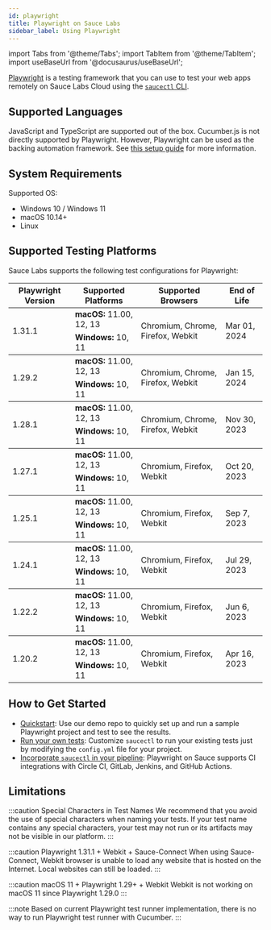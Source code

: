 ```yaml
---
id: playwright
title: Playwright on Sauce Labs
sidebar_label: Using Playwright
---
```


import Tabs from '@theme/Tabs';
import TabItem from '@theme/TabItem';
import useBaseUrl from '@docusaurus/useBaseUrl';

[Playwright](https://github.com/microsoft/playwright) is a testing framework that you can use to test your web apps remotely on Sauce Labs Cloud using the [`saucectl` CLI](/dev/cli/saucectl).

## Supported Languages

JavaScript and TypeScript are supported out of the box.
Cucumber.js is not directly supported by Playwright. However, Playwright can be used as the backing automation framework. See [this setup guide](cucumberjs-playwright/quickstart.md) for more information.

## System Requirements

Supported OS:
- Windows 10 / Windows 11
- macOS 10.14+
- Linux

## Supported Testing Platforms

Sauce Labs supports the following test configurations for Playwright:

<table id="table-fw">
  <tr>
    <th>Playwright Version</th>
    <th>Supported Platforms</th>
    <th>Supported Browsers</th>
    <th>End of Life</th>
  </tr>
  <tbody>
    <tr>
      <td rowspan='2'>1.31.1</td>
      <td><b>macOS:</b> 11.00, 12, 13</td>
      <td rowspan='2'>Chromium, Chrome, Firefox, Webkit</td>
      <td rowspan='2'>Mar 01, 2024</td>
    </tr>
    <tr>
      <td><b>Windows:</b> 10, 11</td>
    </tr>
  </tbody>
  <tbody>
    <tr>
      <td rowspan='2'>1.29.2</td>
      <td><b>macOS:</b> 11.00, 12, 13</td>
      <td rowspan='2'>Chromium, Chrome, Firefox, Webkit</td>
      <td rowspan='2'>Jan 15, 2024</td>
    </tr>
    <tr>
      <td><b>Windows:</b> 10, 11</td>
    </tr>
  </tbody>
  <tbody>
    <tr>
      <td rowspan='2'>1.28.1</td>
      <td><b>macOS:</b> 11.00, 12, 13</td>
      <td rowspan='2'>Chromium, Chrome, Firefox, Webkit</td>
      <td rowspan='2'>Nov 30, 2023</td>
    </tr>
    <tr>
      <td><b>Windows:</b> 10, 11</td>
    </tr>
  </tbody>
  <tbody>
    <tr>
      <td rowspan='2'>1.27.1</td>
      <td><b>macOS:</b> 11.00, 12, 13</td>
      <td rowspan='2'>Chromium, Firefox, Webkit</td>
      <td rowspan='2'>Oct 20, 2023</td>
    </tr>
    <tr>
      <td><b>Windows:</b> 10, 11</td>
    </tr>
  </tbody>
  <tbody>
    <tr>
      <td rowspan='2'>1.25.1</td>
      <td><b>macOS:</b> 11.00, 12, 13</td>
      <td rowspan='2'>Chromium, Firefox, Webkit</td>
      <td rowspan='2'>Sep 7, 2023</td>
    </tr>
    <tr>
      <td><b>Windows:</b> 10, 11</td>
    </tr>
  </tbody>
  <tbody>
  <tr>
    <td rowspan='2'>1.24.1</td>
    <td><b>macOS:</b> 11.00, 12, 13</td>
    <td rowspan='2'>Chromium, Firefox, Webkit</td>
    <td rowspan='2'>Jul 29, 2023</td>
  </tr>
  <tr>
    <td><b>Windows:</b> 10, 11</td>
  </tr>
  </tbody>
  <tbody>
  <tr>
    <td rowspan='2'>1.22.2</td>
    <td><b>macOS:</b> 11.00, 12, 13</td>
    <td rowspan='2'>Chromium, Firefox, Webkit</td>
    <td rowspan='2'>Jun 6, 2023</td>
  </tr>
  <tr>
    <td><b>Windows:</b> 10, 11</td>
  </tr>
  </tbody>
  <tbody>
  <tr>
    <td rowspan='2'>1.20.2</td>
    <td><b>macOS:</b> 11.00, 12, 13</td>
    <td rowspan='2'>Chromium, Firefox, Webkit</td>
    <td rowspan='2'>Apr 16, 2023</td>
  </tr>
  <tr>
    <td><b>Windows:</b> 10, 11</td>
  </tr>
  </tbody>
</table>

## How to Get Started

- [Quickstart](/web-apps/automated-testing/playwright/quickstart): Use our demo repo to quickly set up and run a sample Playwright project and test to see the results.
- [Run your own tests](/web-apps/automated-testing/playwright/yaml): Customize `saucectl` to run your existing tests just by modifying the `config.yml` file for your project.
- [Incorporate `saucectl` in your pipeline](/dev/cli/saucectl/usage/use-cases/#integrating-saucectl-in-your-ci-pipeline): Playwright on Sauce supports CI integrations with Circle CI, GitLab, Jenkins, and GitHub Actions.

## Limitations

:::caution Special Characters in Test Names
We recommend that you avoid the use of special characters when naming your tests. If your test name contains any special characters, your test may not run or its artifacts may not be visible in our platform.
:::

:::caution Playwright 1.31.1 + Webkit + Sauce-Connect
When using Sauce-Connect, Webkit browser is unable to load any website that is hosted on the Internet.
Local websites can still be loaded.
:::

:::caution macOS 11 + Playwright 1.29+ + Webkit
Webkit is not working on macOS 11 since Playwright 1.29.0
:::

:::note
Based on current Playwright test runner implementation, there is no way to run Playwright test runner with Cucumber.
:::
